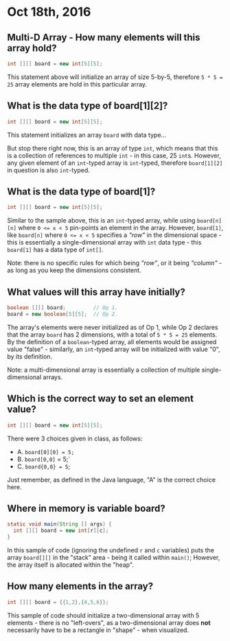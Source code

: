 Oct 18th, 2016
==============

Multi-D Array - How many elements will this array hold?
-------------------------------------------------------

```java
int [][] board = new int[5][5];
```

This statement above will initialize an array of size 5-by-5, therefore `5 * 5 = 25` array elements are hold in this particular array.

What is the data type of board[1][2]?
-------------------------------------

```java
int [][] board = new int[5][5];
```

This statement initializes an array `board` with data type...

But stop there right now, this is an array of type `int`, which means that this is a collection of references to multiple `int` - in this case, 25 `int`s. However, any given element of an `int`-typed array is `int`-typed, therefore `board[1][2]` in question is also `int`-typed.

What is the data type of board[1]?
----------------------------------

```java
int [][] board = new int[5][5];
```

Similar to the sample above, this is an `int`-typed array, while using `board[n][n]` where `0 <= x < 5` pin-points an element in the array. However, `board[1]`, like `board[n]` where `0 <= x < 5` specifies a *"row"* in the dimensional space - this is essentially a single-dimensional array with `int` data type - this `board[1]` has a data type of `int[]`.

Note: there is no specific rules for which being *"row"*, or it being *"column"* - as long as you keep the dimensions consistent.

What values will this array have initially?
-------------------------------------------

```java
boolean [][] board;         // Op 1.
board = new boolean[5][5];  // Op 2.
```

The array's elements were never initialized as of Op 1, while Op 2 declares that the array `board` has 2 dimensions, with a total of `5 * 5 = 25` elements. By the definition of a `boolean`-typed array, all elements would be assigned value "false" - similarly, an `int`-typed array will be initialized with value "0", by its definition.

Note: a multi-dimensional array is essentially a collection of multiple single-dimensional arrays.

<div class="page-break"></div>

Which is the correct way to set an element value?
-------------------------------------------------

```java
int [][] board = new int[5][5];
```

There were 3 choices given in class, as follows:

- A. `board[0][0] = 5;`
- B. `board[0,0]` = 5;`
- C. `board{0,0} = 5`;

Just remember, as defined in the Java language, "A" is the correct choice here.

Where in memory is variable board?
----------------------------------

```java
static void main(String [] args) {
  int [][] board = new int[r][c];
}
```

In this sample of code (ignoring the undefined `r` and `c` variables) puts the array `board[][]` in the "stack" area - being it called within `main()`; However, the array itself is allocated within the "heap".

How many elements in the array?
-------------------------------

```java
int [][] board = {{1,2},{4,5,6}};
```

This sample of code should initialize a two-dimensional array with 5 elements - there is no "left-overs", as a two-dimensional array does **not** necessarily have to be a rectangle in "shape" - when visualized.

